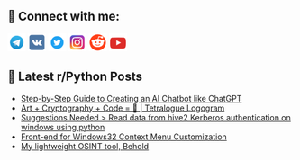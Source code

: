 ## 🔎 Connect with me:
[<img src="https://github.com/bullbesh/bullbesh/blob/main/images/Telegram.png" width="32" height="32" />](https://t.me/bullbesh)
[<img src="https://github.com/bullbesh/bullbesh/blob/main/images/VK.png" width="32" height="32" />](https://vk.com/bullbesh)
[<img src="https://github.com/bullbesh/bullbesh/blob/main/images/Twitter.png" width="32" height="32" />](https://twitter.com/bullbesh1)
[<img src="https://github.com/bullbesh/bullbesh/blob/main/images/Instagram.png" width="32" height="32" />](https://www.instagram.com/bullbesh)
[<img src="https://github.com/bullbesh/bullbesh/blob/main/images/Reddit.png" width="32" height="32" />](https://www.reddit.com/user/bullbesh)
[<img src="https://github.com/bullbesh/bullbesh/blob/main/images/YouTube.png" width="32" height="32" />](https://www.youtube.com/channel/UCtfjRs6uzgq5mfm8S06WTcg)

## 📕 Latest r/Python Posts
<!-- BLOG-POST-LIST:START -->
- [Step-by-Step Guide to Creating an AI Chatbot like ChatGPT](https://www.reddit.com/r/Python/comments/173k34c/stepbystep_guide_to_creating_an_ai_chatbot_like/)
- [Art + Cryptography + Code = 🚀 | Tetralogue Logogram](https://www.reddit.com/r/Python/comments/173j54o/art_cryptography_code_tetralogue_logogram/)
- [Suggestions Needed &gt; Read data from hive2 Kerberos authentication on windows using python](https://www.reddit.com/r/Python/comments/173ib5e/suggestions_needed_read_data_from_hive2_kerberos/)
- [Front-end for Windows32 Context Menu Customization](https://www.reddit.com/r/Python/comments/173h6tm/frontend_for_windows32_context_menu_customization/)
- [My lightweight OSINT tool, Behold](https://www.reddit.com/r/Python/comments/173e7b7/my_lightweight_osint_tool_behold/)
<!-- BLOG-POST-LIST:END -->
